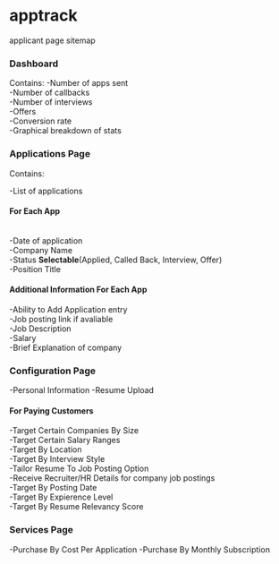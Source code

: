# apptrack


applicant page 
sitemap  
<h3>Dashboard</h3>
Contains: 
-Number of apps sent 
<br>
-Number of callbacks
<br>
-Number of interviews
<br>
-Offers
<br>
-Conversion rate
<br>
-Graphical breakdown of stats
<h3>Applications Page</h3>
Contains: 

-List of applications 
<br>
<h4>For Each App</h4>
<br>
-Date of application 
<br>
-Company Name 
<br>
-Status <b>Selectable</b>(Applied, Called Back, Interview, Offer)
<br>
-Position Title 
<h4>Additional Information For Each App</h4>

-Ability to Add Application entry 
<br>
-Job posting link if avaliable
<br>
-Job Description 
<br>
-Salary 
<br>
-Brief Explanation of company 
<br>
<h3>Configuration Page</h3>
-Personal Information 
-Resume Upload 
<h4>For Paying Customers</h4>
-Target Certain Companies By Size 
<br>
-Target Certain Salary Ranges 
<br>
-Target By Location 
<br>
-Target By Interview Style
<br>
-Tailor Resume To Job Posting Option 
<br>
-Receive Recruiter/HR Details for company job postings
<br>
-Target By Posting Date
<br>
-Target By Expierence Level 
<br>
-Target By Resume Relevancy Score 
<br>
<h3>Services Page</h3>
-Purchase By Cost Per Application
-Purchase By Monthly Subscription
